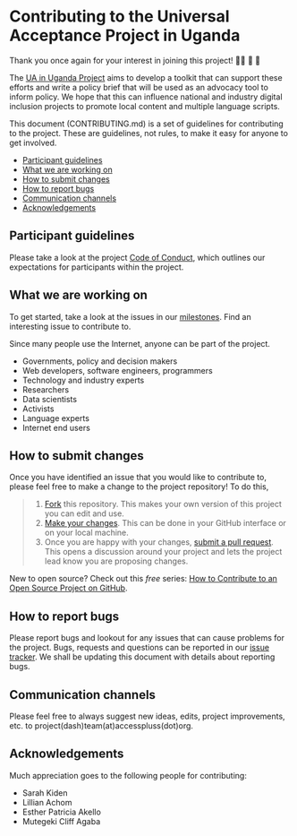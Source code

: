# Contributing to the Universal Acceptance Project in Uganda

Thank you once again for your interest in joining this project! 👏🏾 🎊 🎉

The [UA in Uganda Project](https://github.com/Universal-Acceptance-for-You/universal-acceptance-in-uganda) aims to develop a toolkit that can support these efforts and write a policy brief that will be used as an advocacy tool to inform policy. We hope that this can influence national and industry digital inclusion projects to promote local content and multiple language scripts. 

This document (CONTRIBUTING.md) is a set of guidelines for contributing to the project. These are guidelines, not rules, to make it easy for anyone to get involved.

* [Participant guidelines](#participant-guidelines)
* [What we are working on](#what-we-are-working-on)
* [How to submit changes](#how-to-submit-changes)
* [How to report bugs](#how-to-report-bugs)
* [Communication channels](#communication-channels)
* [Acknowledgements](#acknowledgements)

## Participant guidelines
Please take a look at the project [Code of Conduct](https://github.com/Universal-Acceptance-for-You/universal-acceptance-in-uganda/blob/main/CODE_OF_CONDUCT.md), which outlines our expectations for participants within the project. 

## What we are working on
To get started, take a look at the issues in our [milestones](https://github.com/Universal-Acceptance-for-You/universal-acceptance-in-uganda/projects/1). Find an interesting issue to contribute to. 

Since many people use the Internet, anyone can be part of the project. 
+ Governments, policy and decision makers
+ Web developers, software engineers, programmers
+ Technology and industry experts
+ Researchers
+ Data scientists
+ Activists
+ Language experts
+ Internet end users 

## How to submit changes
Once you have identified an issue that you would like to contribute to, please feel free to make a change to the project repository! To do this, 

> 1. [Fork](https://help.github.com/articles/fork-a-repo/) this repository. This makes your own version of this project you can edit and use.
> 2. [Make your changes](https://guides.github.com/activities/forking/#making-changes). This can be done in your GitHub interface or on your local machine.
> 3. Once you are happy with your changes, [submit a pull request](https://help.github.com/articles/searching-issues-and-pull-requests/). This opens a discussion around your project and lets the project lead know you are proposing changes. 

New to open source? Check out this *free* series: [How to Contribute to an Open Source Project on GitHub](https://egghead.io/courses/how-to-contribute-to-an-open-source-project-on-github). 

## How to report bugs
Please report bugs and lookout for any issues that can cause problems for the project. Bugs, requests and questions can be reported in our [issue tracker](https://github.com/Universal-Acceptance-for-You/universal-acceptance-in-uganda/projects/1). We shall be updating this document with details about reporting bugs. 

## Communication channels
Please feel free to always suggest new ideas, edits, project improvements, etc. to project(dash)team(at)accesspluss(dot)org. 

## Acknowledgements

Much appreciation goes to the following people for contributing:
+ Sarah Kiden
+ Lillian Achom
+ Esther Patricia Akello
+ Mutegeki Cliff Agaba
